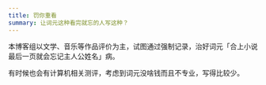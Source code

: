 ```yaml
---
title: 罚你重看
summary: 让词元这种看完就忘的人写这种？
---
```


本博客组以文学、音乐等作品评价为主，试图通过强制记录，治好词元「合上小说最后一页就会忘记主人公姓名」病。

有时候也会有计算机相关测评，考虑到词元没啥钱而且不专业，写得比较少。
